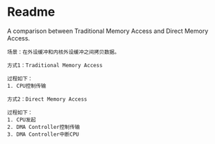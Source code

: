 # Readme
A comparison between Traditional Memory Access and Direct Memory Access.

```
场景：在外设缓冲和内核外设缓冲之间拷贝数据。
```

```
方式1：Traditional Memory Access

过程如下：
1. CPU控制传输
```

```
方式2：Direct Memory Access

过程如下：
1. CPU发起
2. DMA Controller控制传输
3. DMA Controller中断CPU
```
